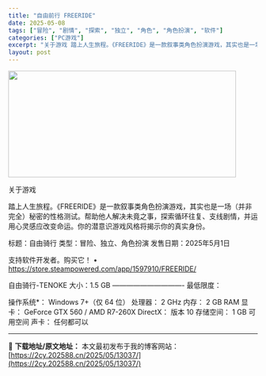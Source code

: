 ```yaml
---
title: "自由前行 FREERIDE"
date: 2025-05-08
tags: ["冒险", "剧情", "探索", "独立", "角色", "角色扮演", "软件"]
categories: ["PC游戏"]
excerpt: "关于游戏 踏上人生旅程。《FREERIDE》是一款叙事类角色扮演游戏，其实也是一场（并非完全）秘密的性格测试。帮助他人解决未竟之事，探索循环往复、支线剧情，并运用心灵感应改变命运。你的潜意识游戏风格将揭示你的真实身份。 标题：自由骑行 类型：冒险、独立、角色扮演 发售日期：2025年5月1日 支持软&hellip;"
layout: post
---
```


<img class="aligncenter size-full wp-image-13016" src="https://2cy.202588.cn/wp-content/uploads/2025/05/2025050803114724.webp" alt="" width="460" height="215" />

关于游戏

踏上人生旅程。《FREERIDE》是一款叙事类角色扮演游戏，其实也是一场（并非完全）秘密的性格测试。帮助他人解决未竟之事，探索循环往复、支线剧情，并运用心灵感应改变命运。你的潜意识游戏风格将揭示你的真实身份。

标题：自由骑行
类型：冒险、独立、角色扮演
发售日期：2025年5月1日

支持软件开发者。购买它！
• https://store.steampowered.com/app/1597910/FREERIDE/

自由骑行-TENOKE
大小：1.5 GB
——————————-
最低限度：

操作系统*： Windows 7+（仅 64 位）
处理器： 2 GHz
内存： 2 GB RAM
显卡： GeForce GTX 560 / AMD R7-260X
DirectX： 版本 10
存储空间： 1 GB 可用空间
声卡： 任何都可以

---
📖 **下载地址/原文地址：** 本文最初发布于我的博客网站：[https://2cy.202588.cn/2025/05/13037/](https://2cy.202588.cn/2025/05/13037/)
